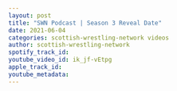 ```yaml
---
layout: post
title: "SWN Podcast | Season 3 Reveal Date"
date: 2021-06-04
categories: scottish-wrestling-network videos
author: scottish-wrestling-network
spotify_track_id: 
youtube_video_id: ik_jf-vEtpg
apple_track_id: 
youtube_metadata: 
---
```

